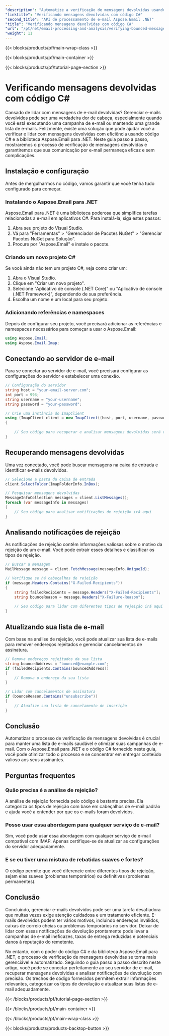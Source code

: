 ```yaml
---
"description": "Automatize a verificação de mensagens devolvidas usando C# e Aspose.Email para .NET. Gerencie listas de e-mail sem esforço e melhore a eficácia das campanhas."
"linktitle": "Verificando mensagens devolvidas com código C#"
"second_title": "API de processamento de e-mail Aspose.Email .NET"
"title": "Verificando mensagens devolvidas com código C#"
"url": "/pt/net/email-processing-and-analysis/verifying-bounced-messages-with-csharp-code/"
"weight": 11
---
```


{{< blocks/products/pf/main-wrap-class >}}

{{< blocks/products/pf/main-container >}}

{{< blocks/products/pf/tutorial-page-section >}}

# Verificando mensagens devolvidas com código C#


Cansado de lidar com mensagens de e-mail devolvidas? Gerenciar e-mails devolvidos pode ser uma verdadeira dor de cabeça, especialmente quando você está executando uma campanha de e-mail ou mantendo uma grande lista de e-mails. Felizmente, existe uma solução que pode ajudar você a verificar e lidar com mensagens devolvidas com eficiência usando código C# e a biblioteca Aspose.Email para .NET. Neste guia passo a passo, mostraremos o processo de verificação de mensagens devolvidas e garantiremos que sua comunicação por e-mail permaneça eficaz e sem complicações.

## Instalação e configuração

Antes de mergulharmos no código, vamos garantir que você tenha tudo configurado para começar.

### Instalando o Aspose.Email para .NET

Aspose.Email para .NET é uma biblioteca poderosa que simplifica tarefas relacionadas a e-mail em aplicativos C#. Para instalá-la, siga estes passos:

1. Abra seu projeto do Visual Studio.
2. Vá para "Ferramentas" > "Gerenciador de Pacotes NuGet" > "Gerenciar Pacotes NuGet para Solução".
3. Procure por "Aspose.Email" e instale o pacote.

### Criando um novo projeto C#

Se você ainda não tem um projeto C#, veja como criar um:

1. Abra o Visual Studio.
2. Clique em "Criar um novo projeto".
3. Selecione "Aplicativo de console (.NET Core)" ou "Aplicativo de console (.NET Framework)", dependendo de sua preferência.
4. Escolha um nome e um local para seu projeto.

### Adicionando referências e namespaces

Depois de configurar seu projeto, você precisará adicionar as referências e namespaces necessários para começar a usar o Aspose.Email:

```csharp
using Aspose.Email;
using Aspose.Email.Imap;

```

## Conectando ao servidor de e-mail

Para se conectar ao servidor de e-mail, você precisará configurar as configurações do servidor e estabelecer uma conexão.

```csharp
// Configuração do servidor
string host = "your-email-server.com";
int port = 993;
string username = "your-username";
string password = "your-password";

// Crie uma instância do ImapClient
using (ImapClient client = new ImapClient((host, port, username, password))
{
   
    // Seu código para recuperar e analisar mensagens devolvidas será colocado aqui
}
```

## Recuperando mensagens devolvidas

Uma vez conectado, você pode buscar mensagens na caixa de entrada e identificar e-mails devolvidos.

```csharp
// Selecione a pasta da caixa de entrada
client.SelectFolder(ImapFolderInfo.InBox);

// Pesquisar mensagens devolvidas
MessageInfoCollection messages = client.ListMessages();
foreach (var messageInfo in messages)
{
    // Seu código para analisar notificações de rejeição irá aqui
}
```

## Analisando notificações de rejeição

As notificações de rejeição contêm informações valiosas sobre o motivo da rejeição de um e-mail. Você pode extrair esses detalhes e classificar os tipos de rejeição.

```csharp
// Buscar a mensagem
MailMessage message = client.FetchMessage(messageInfo.UniqueId);

// Verifique se há cabeçalhos de rejeição
if (message.Headers.Contains("X-Failed-Recipients"))
{
    string failedRecipients = message.Headers["X-Failed-Recipients"];
    string bounceReason = message.Headers["X-Failure-Reason"];
    
    // Seu código para lidar com diferentes tipos de rejeição irá aqui
}
```

## Atualizando sua lista de e-mail

Com base na análise de rejeição, você pode atualizar sua lista de e-mails para remover endereços rejeitados e gerenciar cancelamentos de assinatura.

```csharp
// Remova endereços rejeitados da sua lista
string bouncedAddress = "bounced@example.com";
if (failedRecipients.Contains(bouncedAddress))
{
    // Remova o endereço da sua lista
}

// Lidar com cancelamentos de assinatura
if (bounceReason.Contains("unsubscribe"))
{
    // Atualize sua lista de cancelamento de inscrição
}
```

## Conclusão

Automatizar o processo de verificação de mensagens devolvidas é crucial para manter uma lista de e-mails saudável e otimizar suas campanhas de e-mail. Com o Aspose.Email para .NET e o código C# fornecido neste guia, você pode otimizar todo o processo e se concentrar em entregar conteúdo valioso aos seus assinantes.

## Perguntas frequentes

### Quão precisa é a análise de rejeição?

A análise de rejeição fornecida pelo código é bastante precisa. Ela categoriza os tipos de rejeição com base em cabeçalhos de e-mail padrão e ajuda você a entender por que os e-mails foram devolvidos.

### Posso usar essa abordagem para qualquer serviço de e-mail?

Sim, você pode usar essa abordagem com qualquer serviço de e-mail compatível com IMAP. Apenas certifique-se de atualizar as configurações do servidor adequadamente.

### E se eu tiver uma mistura de rebatidas suaves e fortes?

O código permite que você diferencie entre diferentes tipos de rejeição, sejam elas suaves (problemas temporários) ou definitivas (problemas permanentes).

## Conclusão

Concluindo, gerenciar e-mails devolvidos pode ser uma tarefa desafiadora que muitas vezes exige atenção cuidadosa e um tratamento eficiente. E-mails devolvidos podem ter vários motivos, incluindo endereços inválidos, caixas de correio cheias ou problemas temporários no servidor. Deixar de lidar com essas notificações de devolução prontamente pode levar a campanhas de e-mail ineficazes, taxas de entrega reduzidas e potenciais danos à reputação do remetente.

No entanto, com o poder do código C# e da biblioteca Aspose.Email para .NET, o processo de verificação de mensagens devolvidas se torna mais gerenciável e automatizado. Seguindo o guia passo a passo descrito neste artigo, você pode se conectar perfeitamente ao seu servidor de e-mail, recuperar mensagens devolvidas e analisar notificações de devolução com precisão. Os trechos de código fornecidos permitem extrair informações relevantes, categorizar os tipos de devolução e atualizar suas listas de e-mail adequadamente.

{{< /blocks/products/pf/tutorial-page-section >}}

{{< /blocks/products/pf/main-container >}}

{{< /blocks/products/pf/main-wrap-class >}}

{{< blocks/products/products-backtop-button >}}